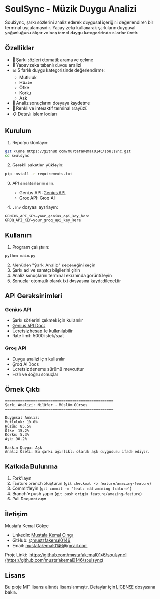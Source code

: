 # SoulSync - Müzik Duygu Analizi

SoulSync, şarkı sözlerini analiz ederek duygusal içeriğini değerlendiren bir terminal uygulamasıdır. Yapay zeka kullanarak şarkıların duygusal yoğunluğunu ölçer ve beş temel duygu kategorisinde skorlar üretir.

## Özellikler

- 🎵 Şarkı sözleri otomatik arama ve çekme
- 🤖 Yapay zeka tabanlı duygu analizi
- 📊 5 farklı duygu kategorisinde değerlendirme:
  - Mutluluk
  - Hüzün
  - Öfke
  - Korku
  - Aşk
- 📝 Analiz sonuçlarını dosyaya kaydetme
- 🎨 Renkli ve interaktif terminal arayüzü
- 📋 Detaylı işlem logları

## Kurulum

1. Repo'yu klonlayın:
```bash
git clone https://github.com/mustafakemal0146/soulsync.git
cd soulsync
```

2. Gerekli paketleri yükleyin:
```bash
pip install -r requirements.txt
```

3. API anahtarlarını alın:
   - Genius API: [Genius API](https://genius.com/api-clients)
   - Groq API: [Groq AI](https://groq.com)

4. `.env` dosyası ayarlayın:
```env
GENIUS_API_KEY=your_genius_api_key_here
GROQ_API_KEY=your_groq_api_key_here
```

## Kullanım

1. Programı çalıştırın:
```bash
python main.py
```

2. Menüden "Şarkı Analizi" seçeneğini seçin
3. Şarkı adı ve sanatçı bilgilerini girin
4. Analiz sonuçlarını terminal ekranında görüntüleyin
5. Sonuçlar otomatik olarak txt dosyasına kaydedilecektir

## API Gereksinimleri

### Genius API
- Şarkı sözlerini çekmek için kullanılır
- [Genius API Docs](https://docs.genius.com)
- Ücretsiz hesap ile kullanılabilir
- Rate limit: 5000 istek/saat

### Groq API
- Duygu analizi için kullanılır
- [Groq AI Docs](https://groq.com/docs)
- Ücretsiz deneme sürümü mevcuttur
- Hızlı ve doğru sonuçlar

## Örnek Çıktı

```
==================================================
Şarkı Analizi: Nilüfer - Müslüm Gürses
==================================================

Duygusal Analiz:
Mutluluk: 10.0%
Hüzün: 85.5%
Öfke: 15.2%
Korku: 5.3%
Aşk: 90.2%

Baskın Duygu: Aşk
Analiz Özeti: Bu şarkı ağırlıklı olarak aşk duygusunu ifade ediyor.
```

## Katkıda Bulunma

1. Fork'layın
2. Feature branch oluşturun (`git checkout -b feature/amazing-feature`)
3. Commit'leyin (`git commit -m 'feat: add amazing feature'`)
4. Branch'e push yapın (`git push origin feature/amazing-feature`)
5. Pull Request açın

## İletişim

Mustafa Kemal Gökçe

- LinkedIn: [Mustafa Kemal Çıngıl](https://www.linkedin.com/in/mustafakemalcingil/)
- GitHub: [@mustafakemal0146](https://github.com/mustafakemal0146)
- Email: mustafakemal0146@gmail.com

Proje Linki: [https://github.com/mustafakemal0146/soulsync](https://github.com/mustafakemal0146/soulsync)

## Lisans

Bu proje MIT lisansı altında lisanslanmıştır. Detaylar için [LICENSE](LICENSE) dosyasına bakın.
